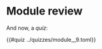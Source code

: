 # Module review

<!-- src/your-chapter.md -->

And now, a _quiz_:

{{#quiz ../quizzes/module__9.toml}}
